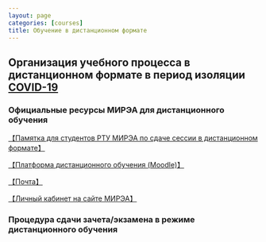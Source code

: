 ```yaml
---
layout: page
categories: [courses]
title: Обучение в дистанционном формате
---
```


## Организация учебного процесса в дистанционном формате в период изоляции [COVID-19](https://www.ncbi.nlm.nih.gov/nuccore/NC_045512.2?report=fasta)

### Официальные ресурсы МИРЭА для дистанционного обучения
[【Памятка для студентов РТУ МИРЭА по сдаче сессии в дистанционном
формате】](https://www.mirea.ru/upload/%D0%9F%D0%B0%D0%BC%D1%8F%D1%82%D0%BA%D0%B0%20%D0%B4%D0%BB%D1%8F%20%D1%81%D1%82%D1%83%D0%B4%D0%B5%D0%BD%D1%82%D0%BE%D0%B2.pdf)

[【Платформа дистанционного обучения (Moodle)】](https://online-edu.mirea.ru/)

[【Почта】](https://mail.mirea.ru/)

[【Личный кабинет на сайте МИРЭА】](https://lk.mirea.ru/auth.php)

### Процедура сдачи зачета/экзамена в режиме дистанционного обучения


